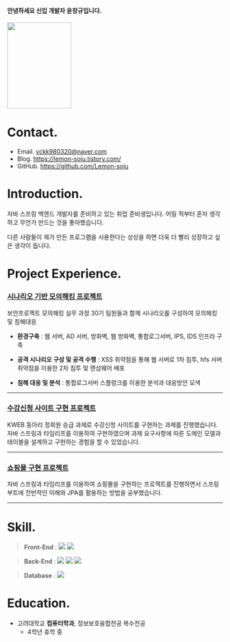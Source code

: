 #### 안녕하세요 신입 개발자 윤창규입니다. 
<img src="https://user-images.githubusercontent.com/41615081/208347952-77a96970-c62d-4455-bffd-cf5d68f2c650.jpg"  width="150" height="200"/>

# Contact.
- Email. yckk980320@naver.com   
- Blog. https://lemon-soju.tistory.com/  
- GitHub. https://github.com/Lemon-soju


# Introduction.
자바 스프링 백엔드 개발자를 준비하고 있는 취업 준비생입니다. 어릴 적부터 혼자 생각하고 무언가 만드는 것을 좋아했습니다.

다른 사람들이 제가 만든 프로그램을 사용한다는 상상을 하면 더욱 더 빨리 성장하고 싶은 생각이 듭니다.

# Project Experience.


### [시나리오 기반 모의해킹 프로젝트](https://lemon-soju.tistory.com/40)

보안프로젝트 모의해킹 실무 과정 30기 팀원들과 함께 시나리오를 구성하여 모의해킹 및 침해대응

* **환경구축** : 웹 서버, AD 서버, 방화벽, 웹 방화벽, 통합로그서버, IPS, IDS 인프라 구축

* **공격 시나리오 구성 및 공격 수행** : XSS 취약점을 통해 웹 서버로 1차 침투, hfs 서버 취약점을 이용한 2차 침투 및 랜섬웨어 배포

* **침해 대응 및 분석** : 통합로그서버 스플렁크를 이용한 분석과 대응방안 모색

<hr/>


### [수강신청 사이트 구현 프로젝트](https://github.com/Lemon-soju/University_Sugang_Site)
   
KWEB 동아리 정회원 승급 과제로 수강신청 사이트를 구현하는 과제를 진행했습니다.   
자바 스프링과 타임리프를 이용하여 구현하였으며 과제 요구사항에 따른 도메인 모델과 테이블을 설계하고 구현하는 경험을 할 수 있었습니다. 

<hr/>

### [쇼핑몰 구현 프로젝트](https://github.com/Lemon-soju/Java_Sping_Shop_Project_01)
   
자바 스프링과 타임리프를 이용하여 쇼핑몰을 구현하는 프로젝트를 진행하면서 스프링 부트에 전반적인 이해와 JPA를 활용하는 방법을 공부했습니다.

<hr/>


# Skill.
> **Front-End** :  <img src="https://img.shields.io/badge/JavaScript-F7DF1E?style=for-the-badge&logo=JavaScript&logoColor=white"> <img src="https://img.shields.io/badge/Vue.js-4FC08D?style=for-the-badge&logo=Vue.js&logoColor=white">

> **Back-End** :  <img src="https://img.shields.io/badge/Spring Boot-6DB33F?style=for-the-badge&logo=Spring Boot&logoColor=white"> <img src="https://img.shields.io/badge/Amazon EC2-FF9900?style=for-the-badge&logo=Amazon EC2&logoColor=white"> <img src="https://img.shields.io/badge/Linux-FCC624?style=for-the-badge&logo=Linux&logoColor=white">

> **Database** :  <img src="https://img.shields.io/badge/PostgreSQL-4169E1?style=for-the-badge&logo=PostgreSQL&logoColor=white">



# Education.
- 고려대학교 **컴퓨터학과**, 정보보호융합전공 복수전공   
  - 4학년 휴학 중
